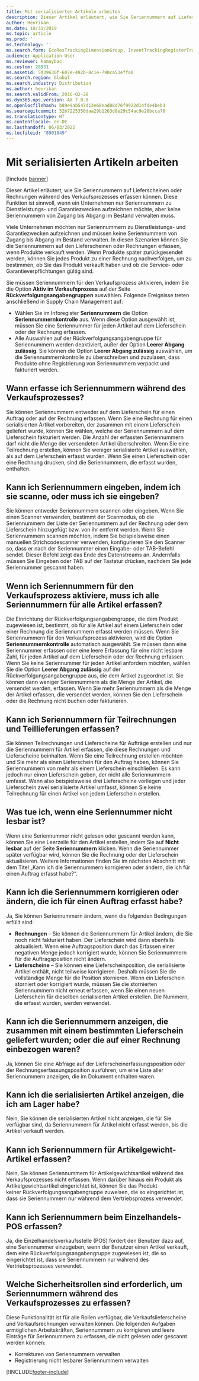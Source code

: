 ```yaml
---
title: Mit serialisierten Artikeln arbeiten
description: Dieser Artikel erläutert, wie Sie Seriennummern auf Lieferscheinen oder Rechnungen während des Verkaufsprozesses erfassen können. Diese Funktion ist sinnvoll, wenn ein Unternehmen nur Seriennummern zu Dienstleistungs- und Garantiezwecken aufzeichnen möchte, aber keine Seriennummern von Zugang bis Abgang im Bestand verwalten muss.
author: Henrikan
ms.date: 10/31/2019
ms.topic: article
ms.prod: ''
ms.technology: ''
ms.search.form: EcoResTrackingDimensionGroup, InventTrackingRegisterTrans, SalesEditLines, SalesTable, InventSerial
audience: Application User
ms.reviewer: kamaybac
ms.custom: 28931
ms.assetid: 5d39630f-607e-492b-8c1e-790ca53effa0
ms.search.region: Global
ms.search.industry: Distribution
ms.author: henrikan
ms.search.validFrom: 2016-02-28
ms.dyn365.ops.version: AX 7.0.0
ms.openlocfilehash: b89e9ab547d13e68ead88d76f9922d14fde4beb3
ms.sourcegitcommit: 52b7225350daa29b1263d8e29c54ac9e20bcca70
ms.translationtype: HT
ms.contentlocale: de-DE
ms.lasthandoff: 06/03/2022
ms.locfileid: "8901849"
---
```

# <a name="working-with-serialized-items"></a>Mit serialisierten Artikeln arbeiten

[!include [banner](../includes/banner.md)]

Dieser Artikel erläutert, wie Sie Seriennummern auf Lieferscheinen oder Rechnungen während des Verkaufsprozesses erfassen können. Diese Funktion ist sinnvoll, wenn ein Unternehmen nur Seriennummern zu Dienstleistungs- und Garantiezwecken aufzeichnen möchte, aber keine Seriennummern von Zugang bis Abgang im Bestand verwalten muss.

Viele Unternehmen möchten nur Seriennummern zu Dienstleistungs- und Garantiezwecken aufzeichnen und müssen keine Seriennummern von Zugang bis Abgang im Bestand verwalten. In diesen Szenarien können Sie die Seriennummern auf den Lieferscheinen oder Rechnungen erfassen, wenn Produkte verkauft werden. Wenn Produkte später zurückgesendet werden, können Sie jedes Produkt zu einer Rechnung nachverfolgen, um zu bestimmen, ob Sie das Produkt verkauft haben und ob die Service- oder Garantieverpflichtungen gültig sind.

Sie müssen Seriennummern für den Verkaufsprozess aktivieren, indem Sie die Option **Aktiv im Verkaufsprozess** auf der Seite **Rückverfolgungsangabengruppen** auswählen. Folgende Ereignisse treten anschließend in Supply Chain Management auf:
-   Wählen Sie im Inforegister **Seriennummern** die Option **Seriennummernkontrolle** aus. Wenn diese Option ausgewählt ist, müssen Sie eine Seriennummer für jeden Artikel auf dem Lieferschein oder der Rechnung erfassen.
-   Alle Auswahlen auf der Rückverfolgungsangabengruppe für Seriennummern werden deaktiviert, außer der Option **Leerer Abgang zulässig**. Sie können die Option **Leerer Abgang zulässig** auswählen, um die Seriennummernkontrolle zu überschreiben und zuzulasen, dass Produkte ohne Registrierung von Seriennummern verpackt und fakturiert werden.

## <a name="when-do-i-register-serial-numbers-during-the-sales-process"></a>Wann erfasse ich Seriennummern während des Verkaufsprozesses?
Sie können Seriennummern entweder auf dem Lieferschein für einen Auftrag oder auf der Rechnung erfassen. Wenn Sie eine Rechnung für einen serialisierten Artikel vorbereiten, der zusammen mit einem Lieferschein geliefert wurde, können Sie wählen, welche der Seriennummern auf dem Lieferschein fakturiert werden. Die Anzahl der erfassten Seriennummern darf nicht die Menge der versendeten Artikel überschreiten. Wenn Sie eine Teilrechnung erstellen, können Sie weniger serialisierte Artikel auswählen, als auf dem Lieferschein erfasst wurden. Wenn Sie einen Lieferschein oder eine Rechnung drucken, sind die Seriennummern, die erfasst wurden, enthalten.

## <a name="can-i-enter-serial-numbers-by-scanning-them-or-do-i-have-to-type-them"></a>Kann ich Seriennummern eingeben, indem ich sie scanne, oder muss ich sie eingeben?
Sie können entweder Seriennummern scannen oder eingeben. Wenn Sie einen Scanner verwenden, bestimmt der Scanmodus, ob die Seriennummern der Liste der Seriennummern auf der Rechnung oder dem Lieferschein hinzugefügt bzw. von ihr entfernt werden. Wenn Sie Seriennummern scannen möchten, indem Sie beispielsweise einen manuellen Strichcodescanner verwenden, konfigurieren Sie den Scanner so, dass er nach der Seriennummer einen Eingabe- oder TAB-Befehl sendet. Dieser Befehl zeigt das Ende des Datenstreams an. Andernfalls müssen Sie Eingeben oder TAB auf der Tastatur drücken, nachdem Sie jede Seriennummer gescannt haben.

## <a name="if-i-enable-serial-numbers-for-the-sales-process-do-i-have-to-register-all-serial-numbers-for-all-items"></a>Wenn ich Seriennummern für den Verkaufsprozess aktiviere, muss ich alle Seriennummern für alle Artikel erfassen?
Die Einrichtung der Rückverfolgungsangabengruppe, die dem Produkt zugewiesen ist, bestimmt, ob für alle Artikel auf einem Lieferschein oder einer Rechnung die Seriennummern erfasst werden müssen. Wenn Sie Seriennummern für den Verkaufsprozess aktivieren, wird die Option **Seriennummernkontrolle** automatisch ausgewählt. Sie müssen dann eine Seriennummer erfassen oder eine leere Erfassung für eine nicht lesbare Zahl, für jeden Artikel auf dem Lieferschein oder der Rechnung erfassen. Wenn Sie keine Seriennummer für jeden Artikel anfordern möchten, wählen Sie die Option **Leerer Abgang zulässig** auf der Rückverfolgungsangabengruppe aus, die dem Artikel zugeordnet ist. Sie können dann weniger Seriennummern als die Menge der Artikel, die versendet werden, erfassen. Wenn Sie mehr Seriennummern als die Menge der Artikel erfassen, die versendet werden, können Sie den Lieferschein oder die Rechnung nicht buchen oder fakturieren.

## <a name="can-i-register-serial-numbers-for-partial-invoices-and-partial-shipments"></a>Kann ich Seriennummern für Teilrechnungen und Teillieferungen erfassen?
Sie können Teilrechnungen und Lieferscheine für Aufträge erstellen und nur die Seriennummern für Artikel erfassen, die diese Rechnungen und Lieferscheine beinhalten. Wenn Sie eine Teilrechnung erstellen möchten und Sie mehr als einen Lieferschein für den Auftrag haben, können Sie Seriennummern von mehr als einem Lieferschein einschließen. Es kann jedoch nur einen Lieferschein geben, der nicht alle Seriennummern umfasst. Wenn also beispielsweise drei Lieferscheine vorliegen und jeder Lieferschein zwei serialisierte Artikel umfasst, können Sie keine Teilrechnung für einen Artikel von jedem Lieferschein erstellen.

## <a name="what-do-i-do-when-a-serial-number-isnt-readable"></a>Was tue ich, wenn eine Seriennummer nicht lesbar ist?
Wenn eine Seriennummer nicht gelesen oder gescannt werden kann, können Sie eine Leerzeile für den Artikel erstellen, indem Sie auf **Nicht lesbar** auf der Seite **Seriennummern** klicken. Wenn die Seriennummer später verfügbar wird, können Sie die Rechnung oder der Lieferschein aktualisieren. Weitere Informationen finden Sie im nächsten Abschnitt mit dem Titel „Kann ich die Seriennummern korrigieren oder ändern, die ich für einen Auftrag erfasst habe?“.

## <a name="can-i-correct-or-change-the-serial-numbers-that-i-have-registered-for-a-sales-order"></a>Kann ich die Seriennummern korrigieren oder ändern, die ich für einen Auftrag erfasst habe?
Ja, Sie können Seriennummern ändern, wenn die folgenden Bedingungen erfüllt sind:
-   **Rechnungen** – Sie können die Seriennummern für Artikel ändern, die Sie noch nicht fakturiert haben. Der Lieferschein wird dann ebenfalls aktualisiert. Wenn eine Auftragsposition durch das Erfassen einer negativen Menge jedoch korrigiert wurde, können Sie Seriennummern für die Auftragsposition nicht ändern.
-   **Lieferscheine** – Sie können eine Lieferscheinposition, die serialisierte Artikel enthält, nicht teilweise korrigieren. Deshalb müssen Sie die vollständige Menge für die Position stornieren. Wenn ein Lieferschein storniert oder korrigiert wurde, müssen Sie die stornierten Seriennummern nicht erneut erfassen, wenn Sie einen neuen Lieferschein für dieselben serialisierten Artikel erstellen. Die Nummern, die erfasst wurden, werden verwendet.

## <a name="can-i-view-the-serial-numbers-that-were-shipped-together-with-a-specific-packing-slip-or-that-were-included-on-an-invoice"></a>Kann ich die Seriennummern anzeigen, die zusammen mit einem bestimmten Lieferschein geliefert wurden; oder die auf einer Rechnung einbezogen waren?
Ja, können Sie eine Abfrage auf der Lieferscheinerfassungsposition oder der Rechnungserfassungsposition ausführen, um eine Liste aller Seriennummern anzeigen, die im Dokument enthalten waren.

## <a name="can-i-view-the-serialized-items-that-i-have-on-hand"></a>Kann ich die serialisierten Artikel anzeigen, die ich am Lager habe?
Nein, Sie können die serialisierten Artikel nicht anzeigen, die für Sie verfügbar sind, da Seriennummern für Artikel nicht erfasst werden, bis die Artikel verkauft werden.

## <a name="can-i-register-serial-numbers-for-catchweight-items"></a>Kann ich Seriennummern für Artikelgewicht-Artikel erfassen?
Nein, Sie können Seriennummern für Artikelgewichtsartikel während des Verkaufsprozesses nicht erfassen. Wenn darüber hinaus ein Produkt als Artikelgewichtsartikel eingerichtet ist, können Sie das Produkt keiner Rückverfolgungsangabengruppe zuweisen, die so eingerichtet ist, dass sie Seriennummern nur während dem Vertriebsprozess verwendet.

## <a name="can-i-register-serial-numbers-at-the-retail-pos"></a>Kann ich Seriennummern beim Einzelhandels-POS erfassen?

Ja, die Einzelhandelsverkaufsstelle (POS) fordert den Benutzer dazu auf, eine Seriennummer einzugeben, wenn der Benutzer einen Artikel verkauft, dem eine Rückverfolgungsangabengruppe zugewiesen ist, die so eingerichtet ist, dass sie Seriennummern nur während des Vertriebsprozesses verwendet.

## <a name="what-security-roles-are-required-in-order-to-register-serial-numbers-during-the-sales-process"></a>Welche Sicherheitsrollen sind erforderlich, um Seriennummern während des Verkaufsprozesses zu erfassen?
Diese Funktionalität ist für alle Rollen verfügbar, die Verkaufslieferscheine und Verkaufsrechnungen verwalten können. Die folgenden Aufgaben ermöglichen Arbeitskräften, Seriennummern zu korrigieren und leere Einträge für Seriennummern zu erfassen, die nicht gelesen oder gescannt werden können:
-   Korrekturen von Seriennummern verwalten
-   Registrierung nicht lesbarer Seriennummern verwalten







[!INCLUDE[footer-include](../../includes/footer-banner.md)]